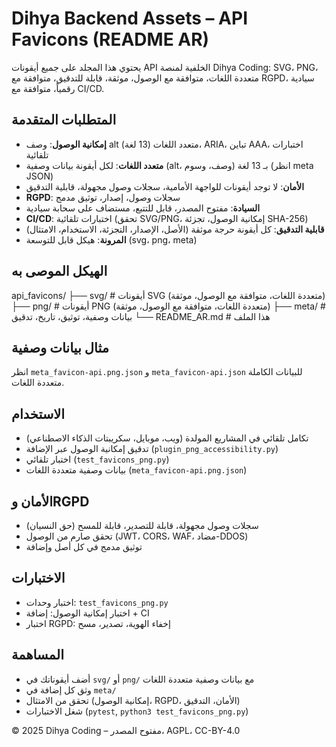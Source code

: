 # Dihya Backend Assets – API Favicons (README AR)

يحتوي هذا المجلد على جميع أيقونات API الخلفية لمنصة Dihya Coding: SVG، PNG، متعددة اللغات، متوافقة مع الوصول، موثقة، قابلة للتدقيق، متوافقة مع RGPD، سيادية رقمياً، متوافقة مع CI/CD.

## المتطلبات المتقدمة
- **إمكانية الوصول**: وصف alt متعدد اللغات (13 لغة)، ARIA، تباين AAA، اختبارات تلقائية
- **متعدد اللغات**: لكل أيقونة بيانات وصفية (alt، وصف، وسوم) بـ 13 لغة (انظر meta JSON)
- **الأمان**: لا توجد أيقونات للواجهة الأمامية، سجلات وصول مجهولة، قابلية التدقيق
- **RGPD**: سجلات وصول، إصدار، توثيق مدمج
- **السيادة**: مفتوح المصدر، قابل للتتبع، مستضاف على سحابة سيادية
- **CI/CD**: اختبارات تلقائية (تحقق SVG/PNG، إمكانية الوصول، تجزئة SHA-256)
- **قابلية التدقيق**: كل أيقونة حرجة موثقة (الأصل، الإصدار، التجزئة، الاستخدام، الامتثال)
- **المرونة**: هيكل قابل للتوسعة (svg، png، meta)

## الهيكل الموصى به
api_favicons/
├── svg/                  # أيقونات SVG (متعددة اللغات، متوافقة مع الوصول، موثقة)
├── png/                  # أيقونات PNG (متعددة اللغات، متوافقة مع الوصول، موثقة)
├── meta/                 # بيانات وصفية، توثيق، تاريخ، تدقيق
└── README_AR.md          # هذا الملف

## مثال بيانات وصفية
انظر `meta_favicon-api.png.json` و `meta_favicon-api.json` للبيانات الكاملة متعددة اللغات.

## الاستخدام
- تكامل تلقائي في المشاريع المولدة (ويب، موبايل، سكريبتات الذكاء الاصطناعي)
- تدقيق إمكانية الوصول عبر الإضافة (`plugin_png_accessibility.py`)
- اختبار تلقائي (`test_favicons_png.py`)
- بيانات وصفية متعددة اللغات (`meta_favicon-api.png.json`)

## الأمان وRGPD
- سجلات وصول مجهولة، قابلة للتصدير، قابلة للمسح (حق النسيان)
- تحقق صارم من الوصول (JWT، CORS، WAF، مضاد-DDOS)
- توثيق مدمج في كل أصل وإضافة

## الاختبارات
- اختبار وحدات: `test_favicons_png.py`
- اختبار إمكانية الوصول: إضافة + CI
- اختبار RGPD: إخفاء الهوية، تصدير، مسح

## المساهمة
- أضف أيقوناتك في `svg/` أو `png/` مع بيانات وصفية متعددة اللغات
- وثق كل إضافة في `meta/`
- تحقق من الامتثال (إمكانية الوصول، RGPD، الأمان، التدقيق)
- شغل الاختبارات (`pytest`, `python3 test_favicons_png.py`)

© 2025 Dihya Coding – مفتوح المصدر، AGPL، CC-BY-4.0

